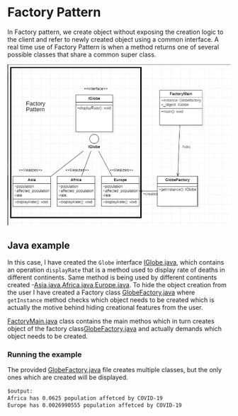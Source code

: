 # Factory Pattern

In Factory pattern, we create object without exposing the creation logic to the client and refer to newly created object using a common interface. A real time use of Factory Pattern is when a method returns one of several possible classes that share a common super class. 

![UML of Globe class using Factory pattern](factory-java.png "UML class diagram of Factory Pattern")

## Java example

In this case, I have created the `Globe` interface [IGlobe.java](src/com/globe/IGlobe.java), which contains an operation `displayRate` that is a method used to display rate of deaths in different continents. Same method is being used by different continents created -[Asia.java](src/com/globe/Asia.java),[Africa.java](src/com/globe/Africa.java),[Europe.java](src/com/globe/Europe.java). To hide the object creation from the user I have created a Factory class [GlobeFactory.java](src/com/globe/GlobeFactory.java) where `getInstance` method checks which object needs to be created which is actually the motive behind hiding creational features from the user.

[FactoryMain.java](src/FactoryMain.java) class contains the main methos which in turn creates object of the factory class[GlobeFactory.java](src/com/globe/GlobeFactory.java) and actually demands which object needs to be created.

### Running the example

The provided [GlobeFactory.java](src/com/globe/GlobeFactory.java) file creates multiple classes, but the only ones which are created will be displayed.

```{bash}
$output:
Africa has 0.0625 population affetced by COVID-19
Europe has 0.0026990555 population affetced by COVID-19
```